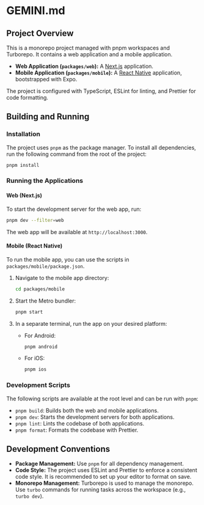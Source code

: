 # GEMINI.md

## Project Overview

This is a monorepo project managed with pnpm workspaces and Turborepo. It contains a web application and a mobile application.

*   **Web Application (`packages/web`):** A [Next.js](https://nextjs.org/) application.
*   **Mobile Application (`packages/mobile`):** A [React Native](https://reactnative.dev/) application, bootstrapped with Expo.

The project is configured with TypeScript, ESLint for linting, and Prettier for code formatting.

## Building and Running

### Installation

The project uses `pnpm` as the package manager. To install all dependencies, run the following command from the root of the project:

```bash
pnpm install
```

### Running the Applications

#### Web (Next.js)

To start the development server for the web app, run:

```bash
pnpm dev --filter=web
```

The web app will be available at `http://localhost:3000`.

#### Mobile (React Native)

To run the mobile app, you can use the scripts in `packages/mobile/package.json`.

1.  Navigate to the mobile app directory:

    ```bash
    cd packages/mobile
    ```

2.  Start the Metro bundler:

    ```bash
    pnpm start
    ```

3.  In a separate terminal, run the app on your desired platform:

    *   For Android:

        ```bash
        pnpm android
        ```

    *   For iOS:

        ```bash
        pnpm ios
        ```

### Development Scripts

The following scripts are available at the root level and can be run with `pnpm`:

*   `pnpm build`: Builds both the web and mobile applications.
*   `pnpm dev`: Starts the development servers for both applications.
*   `pnpm lint`: Lints the codebase of both applications.
*   `pnpm format`: Formats the codebase with Prettier.

## Development Conventions

*   **Package Management:** Use `pnpm` for all dependency management.
*   **Code Style:** The project uses ESLint and Prettier to enforce a consistent code style. It is recommended to set up your editor to format on save.
*   **Monorepo Management:** Turborepo is used to manage the monorepo. Use `turbo` commands for running tasks across the workspace (e.g., `turbo dev`).
